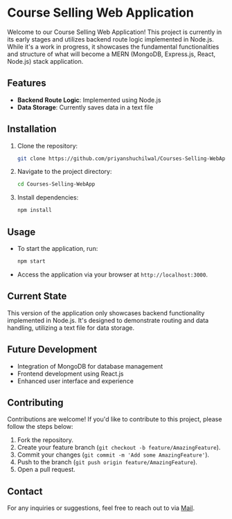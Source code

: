 # Course Selling Web Application

Welcome to our Course Selling Web Application! This project is currently in its early stages and utilizes backend route logic implemented in Node.js. While it's a work in progress, it showcases the fundamental functionalities and structure of what will become a MERN (MongoDB, Express.js, React, Node.js) stack application.

## Features

- **Backend Route Logic**: Implemented using Node.js
- **Data Storage**: Currently saves data in a text file

## Installation

1. Clone the repository:

    ```bash
    git clone https://github.com/priyanshuchilwal/Courses-Selling-WebApp.git
    ```

2. Navigate to the project directory:

    ```bash
    cd Courses-Selling-WebApp
    ```

3. Install dependencies:

    ```bash
    npm install
    ```

## Usage

- To start the application, run:

    ```bash
    npm start
    ```

- Access the application via your browser at `http://localhost:3000`.

## Current State

This version of the application only showcases backend functionality implemented in Node.js. It's designed to demonstrate routing and data handling, utilizing a text file for data storage.

## Future Development

- Integration of MongoDB for database management
- Frontend development using React.js
- Enhanced user interface and experience

## Contributing

Contributions are welcome! If you'd like to contribute to this project, please follow the steps below:

1. Fork the repository.
2. Create your feature branch (`git checkout -b feature/AmazingFeature`).
3. Commit your changes (`git commit -m 'Add some AmazingFeature'`).
4. Push to the branch (`git push origin feature/AmazingFeature`).
5. Open a pull request.

## Contact

For any inquiries or suggestions, feel free to reach out to via [Mail](mailto:priyanshu.chilwal@gmail.com).
